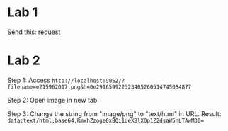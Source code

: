 # Lab 1
   Send this: [request](./lab1/src/test/request.http)
   
# Lab 2
   Step 1: Access `http://localhost:9052/?filename=e215962017.png&h=0e291659922323405260514745084877` 
   
   Step 2: Open image in new tab 

   Step 3: Change the string from "image/png" to "text/html" in URL. Result: `data:text/html;base64,RmxhZzoge0xBQi1UeXBlX0p1Z2dsaW5nLTAwM30=`
   
